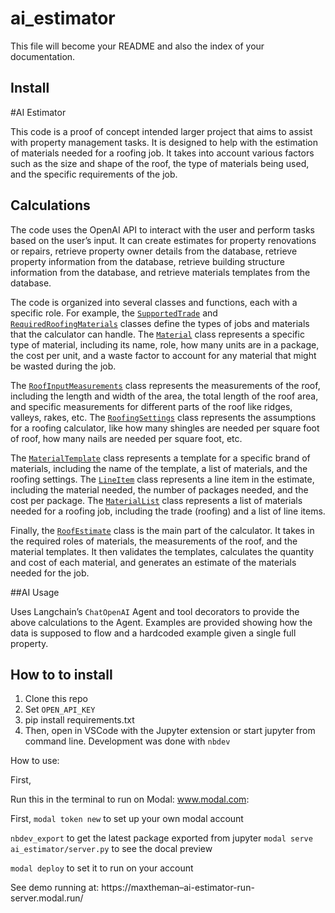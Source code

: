 # ai_estimator

<!-- WARNING: THIS FILE WAS AUTOGENERATED! DO NOT EDIT! -->

This file will become your README and also the index of your
documentation.

## Install

\#AI Estimator

This code is a proof of concept intended larger project that aims to
assist with property management tasks. It is designed to help with the
estimation of materials needed for a roofing job. It takes into account
various factors such as the size and shape of the roof, the type of
materials being used, and the specific requirements of the job.

## Calculations

The code uses the OpenAI API to interact with the user and perform tasks
based on the user’s input. It can create estimates for property
renovations or repairs, retrieve property owner details from the
database, retrieve property information from the database, retrieve
building structure information from the database, and retrieve materials
templates from the database.

The code is organized into several classes and functions, each with a
specific role. For example, the
[`SupportedTrade`](https://maxtheman.github.io/ai_estimator/core.html#supportedtrade)
and
[`RequiredRoofingMaterials`](https://maxtheman.github.io/ai_estimator/core.html#requiredroofingmaterials)
classes define the types of jobs and materials that the calculator can
handle. The
[`Material`](https://maxtheman.github.io/ai_estimator/core.html#material)
class represents a specific type of material, including its name, role,
how many units are in a package, the cost per unit, and a waste factor
to account for any material that might be wasted during the job.

The
[`RoofInputMeasurements`](https://maxtheman.github.io/ai_estimator/core.html#roofinputmeasurements)
class represents the measurements of the roof, including the length and
width of the area, the total length of the roof area, and specific
measurements for different parts of the roof like ridges, valleys,
rakes, etc. The
[`RoofingSettings`](https://maxtheman.github.io/ai_estimator/core.html#roofingsettings)
class represents the assumptions for a roofing calculator, like how many
shingles are needed per square foot of roof, how many nails are needed
per square foot, etc.

The
[`MaterialTemplate`](https://maxtheman.github.io/ai_estimator/core.html#materialtemplate)
class represents a template for a specific brand of materials, including
the name of the template, a list of materials, and the roofing settings.
The
[`LineItem`](https://maxtheman.github.io/ai_estimator/core.html#lineitem)
class represents a line item in the estimate, including the material
needed, the number of packages needed, and the cost per package. The
[`MaterialList`](https://maxtheman.github.io/ai_estimator/core.html#materiallist)
class represents a list of materials needed for a roofing job, including
the trade (roofing) and a list of line items.

Finally, the
[`RoofEstimate`](https://maxtheman.github.io/ai_estimator/core.html#roofestimate)
class is the main part of the calculator. It takes in the required roles
of materials, the measurements of the roof, and the material templates.
It then validates the templates, calculates the quantity and cost of
each material, and generates an estimate of the materials needed for the
job.

\##AI Usage

Uses Langchain’s `ChatOpenAI` Agent and tool decorators to provide the
above calculations to the Agent. Examples are provided showing how the
data is supposed to flow and a hardcoded example given a single full
property.

## How to to install

1.  Clone this repo
2.  Set `OPEN_API_KEY`
3.  pip install requirements.txt
4.  Then, open in VSCode with the Jupyter extension or start jupyter
    from command line. Development was done with `nbdev`

How to use:

First,

Run this in the terminal to run on Modal: www.modal.com:

First, `modal token new` to set up your own modal account

`nbdev_export` to get the latest package exported from jupyter
`modal serve ai_estimator/server.py` to see the docal preview

`modal deploy` to set it to run on your account

See demo running at:
https://maxtheman–ai-estimator-run-server.modal.run/
